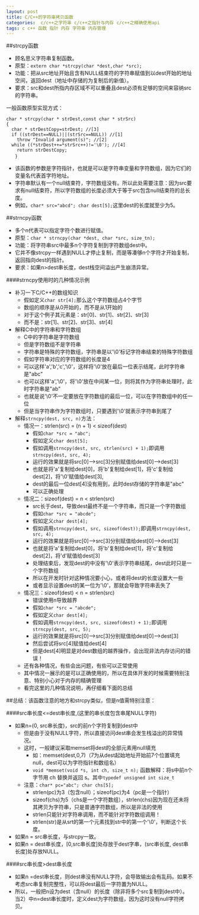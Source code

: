 ```yaml
---
layout: post
title: C/C++的字符串拷贝函数
categories:  c/c++之字符串 c/c++之指针与内存 c/c++之精确使用api
tags: c c++ 函数 指针 内存 字符串 内存管理
---
```


##strcpy函数

* 顾名思义字符串复制函数。
* 原型：`extern char *strcpy(char *dest,char *src);`
* 功能：把从src地址开始且含有NULL结束符的字符串赋值到以dest开始的地址空间，返回dest（地址中存储的为复制后的新值）。
* 要求：src和dest所指内存区域不可以重叠且dest必须有足够的空间来容纳src的字符串。

一般函数原型实现方式：

```
char * strcpy(char * strDest,const char * strSrc)
{
  char * strDestCopy=strDest; //[3]
  if ((strDest==NULL)||(strSrc==NULL)) //[1]
    throw "Invalid argument(s)"; //[2]
  while ((*strDest++=*strSrc++)!='\0'); //[4]
    return strDestCopy;
　　}
```

* 该函数的参数是字符指针，也就是可以是字符串变量和字符数组，因为它们的变量名代表首字符地址。
* 字符串默认有一个null结束符，字符数组没有。所以此处需要注意：因为src要求有null结束符，所以字符数组的长度必须大于等于src包含null结束符的总长度。
* 例如，`char* src="abcd"; char dest[5];`这里dest的长度就至少为5。

##strncpy函数

* 多个n代表可以指定字符个数进行赋值。
* 原型：`char * strncpy(char *dest, char *src, size_tn);`  
* 功能：将字符串src中最多n个字符复制到字符数组dest中。
* 它并不像strcpy一样遇到NULL才停止复制，而是等凑够n个字符才开始复制，返回指向dest的指针。
* 要求：如果n>dest串长度，dest栈空间溢出产生崩溃异常。

####strncpy使用时的几种情况示例

* 补习一下C/C++的数组知识
  * 假如定义`char str[4];`那么这个字符数组占4个字节
  * 数组的顺序是从0开始的，而不是从1开始的
  * 对于这个例子其元素是：str[0]、str[1]、str[2]、str[3]
  * 而不是：str[1]、str[2]、str[3]、str[4]
* 解释C中的字符串和字符数组
  * C中的字符串是字符数组
  * 但是字符数组不是字符串
  * 字符串是特殊的字符数组，字符串是以'\0'标记字符串结束的特殊字符数组
  * 假如字符串对应的字符数组的长度是4
  * 可以这样'a','b','c','\0'，这样将'\0'放在最后一位表示结尾，此时字符串是"abc"
  * 也可以这样'a','\0'，将'\0'放在中间某一位，则将其作为字符串处理时，此时字符串是"ab"
  * 也就是说'\0'不一定要放在字符数组的最后一位，可以在字符数组中的任一位
  * 但是当字符串作为字符数组时，只要遇到'\0'就表示字符串到尾了
* 解释`strncpy(dest, src, n)`方法：
  * 情况一：strlen(src) = (n + 1) < sizeof(dest)
    * 假如`char *src = "abc";`
    * 假如定义`char dest[5];`
    * 假如调用`strncpy(dest, src, strlen(src) + 1);`即调用`strncpy(dest, src, 4);`
    * 运行的效果就是将src[0]-->src[3]分别赋值给dest[0]-->dest[3]
    * 也就是将'a'复制给dest[0]，将'b'复制给dest[1]，将'c'复制给dest[2]，将'\0'赋值给dest[3],
    * dest的最后一位dest[4]没有用到，此时dest存储的字符串是"abc"
    * 可以正确处理
  * 情况二：sizeof(dest) = n < strlen(src)  
    * src长于dest，导致dest最终不是一个字符串，而只是一个字符数组
    * 假如`char *src = "abcde";`
    * 假如定义`char dest[4];`
    * 假如调用`strncpy(dest, src, sizeof(dest));`即调用`strncpy(dest, src, 4);`
    * 运行的效果就是将src[0]-->src[3]分别赋值给dest[0]-->dest[3]
    * 也就是将'a'复制给dest[0]，将'b'复制给dest[1]，将'c'复制给dest[2]，将'd'赋值给dest[3]
    * 处理结束后，发现dest的中没有'\0'表示字符串结尾，dest此时只是一个字符数组
    * 所以在开发时针对这种情况要小心，或者将dest的长度设置大一些
    * 或者显示设置dest的某一位为'\0'，那就会导致字符串丢失了
  * 情况三：sizeof(dest) < n  = strlen(src)  
    * 错误使用n导致越界
    * 假如`char *src = "abcde";`
    * 假如定义`char dest[4];`
    * 假如调用`strncpy(dest, src, sizeof(dest) + 1);`即调用`strncpy(dest, src, 5);`
    * 运行的效果就是将src[0]-->src[3]分别赋值给dest[0]-->dest[3]
    * 然后尝试将src[4]赋值给dest[4]
    * 但是dest[4]明显是对dest数组的越界操作，会出现非法内存访问的错误！
  * 还有各种情况，有些会出问题，有些可以正常使用
  * 其中情况一展示的是可以正确使用的，所以在具体开发的时候需要特别注意、特别小心对于内存的精确管理
  * 看完这里的几种情况说明，再仔细看下面的总结

##总结：该函数注意的地方和strcpy类似，但是n值需特别注意：

####src串长度<=dest串长度,(这里的串长度包含串尾NULL字符)

* 如果n=(0, src串长度)，src的前n个字符复制到dest中
  * 但是由于没有NULL字符，所以直接访问dest串会发生栈溢出的异常情况。
  * 这时，一般建议采取memset将dest的全部元素用null填充
    * 如：memset(dest,0,7)（7为从dest起始地址开始前7个位置填充null，dest可以为字符指针和数组名）
    * `void *memset(void *s, int ch, size_t n);` 函数解释：将s中前n个字节用 ch 替换并返回 s。其中`typedef unsigned int size_t`
  * 注意：`char* pc="abc"; char chs[5];` 
    * strlen(pc)为3（包含null）；sizeof(pc)为4（pc是一个指针）
    * sizeof(chs)为5（chs是一个字符数组），strlen(chs)因为现在还未将其拷贝为字符串，只是普通字符数组，所以是非法的使用
    * strlen只能针对字符串调用，而不能针对字符数组调用！
    * strlen(str)是从srt的第一个元素找到str中的第一个'\0'，判断这个长度。
* 如果n = src串长度，与strcpy一致。
* 如果n = dest串长度，[0,src串长度]处存放于dest字串，(src串长度, dest串长度]处存放NULL。

####src串长度>dest串长度

* 如果n =dest串长度，则dest串没有NULL字符，会导致输出会有乱码。如果不考虑src串复制完整性，可以将dest最后一字符置为NULL。
* 所以，一般把n设为dest（含null）的长度（除非将多个src复制到dest中）。当2）中n=dest串长度时，定义dest为字符数组，因为这时没有null字符拷贝。
